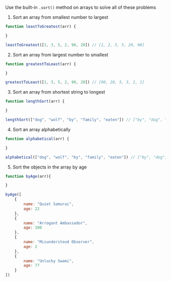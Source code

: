 Use the built-in `.sort()` method on arrays to solve all of these problems

1) Sort an array from smallest number to largest
```js
function leastToGreatest(arr) {

}

leastToGreatest([1, 3, 5, 2, 90, 20]) // [1, 2, 3, 5, 20, 90] 
```

2) Sort an array from largest number to smallest
```js
function greatestToLeast(arr) {

}

greatestToLeast([1, 3, 5, 2, 90, 20]) // [90, 20, 5, 3, 2, 1] 
```

3) Sort an array from shortest string to longest
```js
function lengthSort(arr) {

}

lengthSort(["dog", "wolf", "by", "family", "eaten"]) // ["by", "dog", "wolf", "eaten", "family"] 
```

4) Sort an array alphabetically
```js
function alphabetical(arr) {

}

alphabetical(["dog", "wolf", "by", "family", "eaten"]) // ["by", "dog", "eaten", "family", "wolf"] 
```

5) Sort the objects in the array by age
```js
function byAge(arr){

}

byAge([
    {
        name: "Quiet Samurai",
        age: 22
    },
    {
        name: "Arrogant Ambassador",
        age: 100
    },
    {
        name: "Misunderstood Observer",
        age: 2
    },
    {
        name: "Unlucky Swami",
        age: 77
    }
])
```